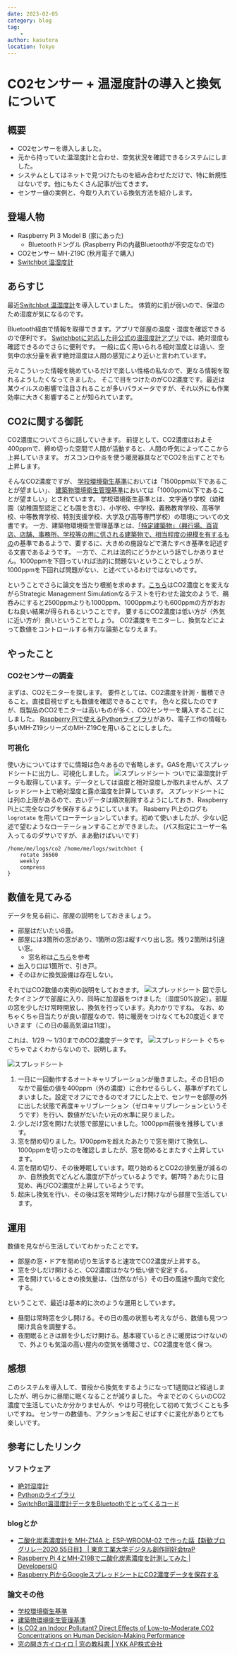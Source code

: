 ```yaml
---
date: 2023-02-05
category: blog
tag:
    - 
author: kasutera
location: Tokyo
---
```

# CO2センサー + 温湿度計の導入と換気について
## 概要
- CO2センサーを導入しました。
- 元から持っていた温湿度計と合わせ、空気状況を確認できるシステムにしました。
- システムとしてはネットで見つけたものを組み合わせただけで、特に新規性はないです。他にもたくさん記事が出てきます。
- センサー値の実例と、今取り入れている換気方法を紹介します。

## 登場人物
- Raspberry Pi 3 Model B (家にあった)
    - Bluetoothドングル (Raspberry Piの内蔵Bluetoothが不安定なので)
- CO2センサー MH-Z19C (秋月電子で購入)
- [Switchbot 温湿度計](https://www.switchbot.jp/products/switchbot-meter)

## あらすじ
最近[Switchbot 温湿度計](https://www.switchbot.jp/products/switchbot-meter)を導入していました。
体質的に肌が弱いので、保湿のため湿度が気になるのです。

Bluetooth経由で情報を取得できます。アプリで部屋の温度・湿度を確認できるので便利です。
[Switchbotに対応した非公式の温湿度計アプリ](https://tekk.studio/works/AbsoluteHumidity)では、絶対湿度も確認できるのでさらに便利です。
一般に広く用いられる相対湿度とは違い、空気中の水分量を表す絶対湿度は人間の感覚により近いと言われています。

元々こういった情報を眺めているだけで楽しい性格の私なので、更なる情報を取れるようしたくなってきました。
そこで目をつけたのがCO2濃度です。最近は某ウイルスの影響で注目されることが多いパラメータですが、それ以外にも作業効率に大きく影響することが知られています。

## CO2に関する御託
CO2濃度についてさらに話していきます。
前提として、CO2濃度はおよそ400ppmで、締め切った空間で人間が活動すると、人間の呼気によってここから上昇していきます。
ガスコンロや炎を使う暖房器具などでCO2を出すことでも上昇します。

そんなCO2濃度ですが、
[学校環境衛生基準](https://www.mext.go.jp/content/20220407-mxt_kenshoku-100000613_3.pdf)においては「1500ppm以下であることが望ましい」、
[建築物環境衛生管理基準](https://www.mhlw.go.jp/bunya/kenkou/seikatsu-eisei10/)においては「1000ppm以下であることが望ましい」とされています。
学校環境衛生基準とは、文字通り学校（幼稚園（幼稚園型認定こども園を含む）、小学校、中学校、義務教育学校、高等学校、中等教育学校、特別支援学校、大学及び高等専門学校）の環境についての文書です。
一方、建築物環境衛生管理基準とは、[「特定建築物」（興行場、百貨店、店舗、事務所、学校等の用に供される建築物で、相当程度の規模を有するもの](https://www.mhlw.go.jp/stf/seisakunitsuite/bunya/0000132645.html)の基準であるようで、要するに、大きめの施設などで満たすべき基準を記述する文書であるようです。
一方で、これは法的にどうかという話でしかありません。1000ppmを下回っていれば法的に問題ないということでしょうが、1000ppmを下回れば問題がない、と述べているわけではないのです。

ということでさらに論文を当たり根拠を求めます。[こちら](https://ehp.niehs.nih.gov/doi/10.1289/ehp.1104789)はCO2濃度とを変えながらStrategic Management Simulationなるテストを行わせた論文のようで、鵜呑みにすると2500ppmよりも1000ppm、1000ppmよりも600ppmの方がおおむね良い結果が得られるということです。
要するにCO2濃度は低い方が（外気に近い方が）良いということでしょう。
CO2濃度をモニターし、換気などによって数値をコントロールする有力な論拠となりえます。

## やったこと
### CO2センサーの調査
まずは、CO2モニターを探します。
要件としては、CO2濃度を計測・蓄積できること。直接目視せずとも数値を確認できることです。
色々と探したのですが、既製品のCO2モニターは高いものが多く、CO2センサーを購入することにしました。
[Raspberry Piで使えるPythonライブラリ](https://github.com/UedaTakeyuki/mh-z19)があり、電子工作の情報も多いMH-Z19シリーズのMH-Z19Cを用いることにしました。

### 可視化
使い方についてはすでに情報は色々あるので省略します。GASを用いてスプレッドシートに出力し、可視化しました。
![スプレッドシート](/img/20230205_monitor.png)
ついでに温湿度計データも取得しています。データとしては温度と相対湿度しか取れませんが、スプレッドシート上で絶対湿度と露点温度を計算しています。
スプレッドシートには列の上限があるので、古いデータは順次削除するようにしておき、Raspberry Pi上に完全なログを保存するようにしています。
Rasberry Pi上のログも `logrotate` を用いてローテーションしています。初めて使いましたが、少ない記述で望むようなローテーションすることができました。
(パス指定にユーザー名入ってるのダサいですが、まあ動けばいいです)
```
/home/me/logs/co2 /home/me/logs/switchbot {
    rotate 36500
    weekly
    compress
}
```

## 数値を見てみる
データを見る前に、部屋の説明をしておきましょう。
- 部屋はだいたい8畳。
- 部屋には3箇所の窓があり、1箇所の窓は縦すべり出し窓。残り2箇所は引違い窓。
    - 窓名称は[こちら](https://www.ykkap.co.jp/consumer/satellite/products/articles/mado_textbook/open/)を参考
- 出入り口は1箇所で、引き戸。
- そのほかに換気設備は存在しない。

それではCO2数値の実例の説明をしておきます。
![スプレッドシート](/img/20230205_monitor_annotate.png)
図で示したタイミングで部屋に入り、同時に加湿器をつけました（湿度50%設定）。部屋の窓を少しだけ常時開放し、換気を行っています。丸わかりですね。
なお、めちゃくちゃ日当たりが良い部屋なので、特に暖房をつけなくても20度近くまでいきます（この日の最高気温は11度）。

これは、1/29 〜 1/30までのCO2濃度データです。
![スプレッドシート](/img/20230205_monitor2.png)
ぐちゃぐちゃでよくわからないので、説明します。

![スプレッドシート](/img/20230205_monitor2_annotate.png)
1. 一日に一回動作するオートキャリブレーションが働きました。その日1日のなかで最低の値を400ppm（外の濃度）に合わせるらしく、基準がずれてしまいました。設定でオフにできるのでオフにした上で、センサーを部屋の外に出した状態で再度キャリブレーション（ゼロキャリブレーションというそうです）を行い、数値がだいたい元の水準に戻りました。
2. 少しだけ窓を開けた状態で部屋にいました。1000ppm前後を推移しています。
3. 窓を閉め切りました。1700ppmを超えたあたりで窓を開けて換気し、1000ppmを切ったのを確認しましたが、窓を閉めるとまたすぐ上昇しています。
4. 窓を閉め切り、その後睡眠しています。眠り始めるとCO2の排気量が減るのか、自然換気でどんどん濃度が下がっているようです。朝7時？あたりに目覚め、再びCO2濃度が上昇しているようです。
5. 起床し換気を行い、その後は窓を常時少しだけ開けながら部屋で生活しています。

## 運用
数値を見ながら生活していてわかったことです。
- 部屋の窓・ドアを閉め切り生活すると速攻でCO2濃度が上昇する。
- 窓を少しだけ開けると、CO2濃度はかなり低い値で安定する。
- 窓を開けているときの換気量は、（当然ながら）その日の風速や風向で変化する。

ということで、最近は基本的に次のような運用としています。
- 昼間は常時窓を少し開ける。その日の風の状態も考えながら、数値も見つつ開け具合を調整する。
- 夜間眠るときは扉を少しだけ開ける。基本寝ているときに暖房はつけないので、外よりも気温の高い屋内の空気を循環させ、CO2濃度を低く保つ。

## 感想
このシステムを導入して、普段から換気をするようになって1週間ほど経過しましたが、明らかに昼間に眠くなることが減りました。
今までどのくらいのCO2濃度で生活していたか分かりませんが、やはり可視化して初めて気づくことも多いですね。
センサーの数値も、アクションを起こせばすぐに変化がありとても楽しいです。

## 参考にしたリンク
### ソフトウェア
- [絶対湿度計](https://tekk.studio/works/AbsoluteHumidity)
- [Pythonのライブラリ](https://github.com/UedaTakeyuki/mh-z19)
- [SwitchBot温湿度計データをBluetoothでとってくるコード](https://qiita.com/warpzone/items/11ec9bef21f5b965bce3)

### blogとか
- [二酸化炭素濃度計を MH-Z14A と ESP-WROOM-02 で作った話【新歓ブログリレー2020 55日目】 | 東京工業大学デジタル創作同好会traP](https://trap.jp/post/1068/)
- [Raspberry Pi 4とMH-Z19Bで二酸化炭素濃度を計測してみた | DevelopersIO](https://dev.classmethod.jp/articles/raspberry-pi-4-b-mh-z19b-co2/)
- [Raspberry PiからGoogleスプレッドシートにCO2濃度データを保存する](https://blog.ko31.com/202004/raspberry-pi-to-google-spreadsheet/)

### 論文その他
- [学校環境衛生基準](https://www.mext.go.jp/content/20220407-mxt_kenshoku-100000613_3.pdf)
- [建築物環境衛生管理基準](https://www.mhlw.go.jp/bunya/kenkou/seikatsu-eisei10/)
- [Is CO2 an Indoor Pollutant? Direct Effects of Low-to-Moderate CO2 Concentrations on Human Decision-Making Performance](https://ehp.niehs.nih.gov/doi/10.1289/ehp.1104789)
- [窓の開き方イロイロ | 窓の教科書 | YKK AP株式会社](https://www.ykkap.co.jp/consumer/satellite/products/articles/mado_textbook/open/)
